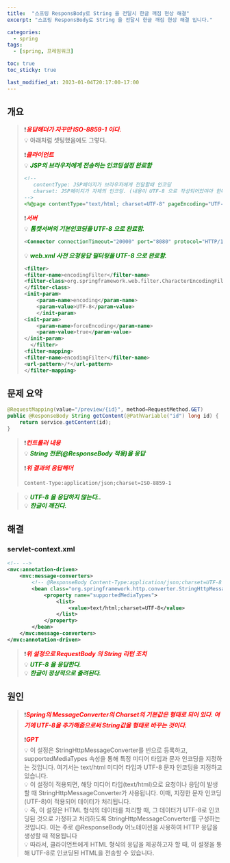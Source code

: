 ```yaml
---
title:  "스프링 ResponsBody로 String 을 전달시 한글 깨짐 현상 해결"
excerpt: "스프링 ResponsBody로 String 을 전달시 한글 깨짐 현상 해결 입니다."

categories:
  - spring
tags:
  - [spring, 프레임워크]

toc: true
toc_sticky: true

last_modified_at: 2023-01-04T20:17:00-17:00
---
```


## 개요
> ❗<span style="color:red">***응답헤더가 자꾸만 ISO-8859-1 이다.***</span>  
> 💡 아래처럼 셋팅했음에도 그렇다.  
>  
> ❗<span style="color:red">***클라이언트***</span>   
> 💡 <span style="color:green"><b><I>JSP의 브라우저에게 전송하는 인코딩설정 완료함</I></b></span>  
> ```jsp
> <!-- 
>    contentType: JSP페이지가 브라우저에게 전달할때 인코딩
>    charset: JSP페이지가 자체의 인코딩. (내용이 UTF-8 으로 작성되어있야아 한다.)
> -->
> <%@page contentType="text/html; charset=UTF-8" pageEncoding="UTF-8" session="true" %>
> 
> ```   
>   
> ❗<span style="color:red">***서버***</span>  
> 💡 <span style="color:green"><b><I>톰캣서버의 기본인코딩을 UTF-8 으로 완료함.</I></b></span>   
> ```xml
> <Connector connectionTimeout="20000" port="8080" protocol="HTTP/1.1" redirectPort="8443" URIEncoding="utf-8"/>
> 
> ```  
>    
> 💡 <span style="color:green"><b><I>web.xml 사전 요청응답 필터링을 UTF-8 으로 완료함.</I></b></span>  
> ```xml
> <filter>
> <filter-name>encodingFilter</filter-name>
> <filter-class>org.springframework.web.filter.CharacterEncodingFilter
> </filter-class>
> <init-param>
>     <param-name>encoding</param-name>
>     <param-value>UTF-8</param-value>
>     </init-param>
> <init-param>
>     <param-name>forceEncoding</param-name>
>     <param-value>true</param-value>
> </init-param>
>	</filter>
> <filter-mapping>
> <filter-name>encodingFilter</filter-name>
> <url-pattern>/*</url-pattern>
> </filter-mapping>
> 
> ```  



## 문제 요약
```java
@RequestMapping(value="/preview/{id}", method=RequestMethod.GET)
public @ResponseBody String getContent(@PathVariable("id") long id) {
    return service.getContent(id);
}

```

> ❗<span style="color:red">***컨트롤러 내용***</span>  
> 💡 <span style="color:green"><b><I>String 전문(@ResponseBody 적용)을 응답</I></b></span>   
>    
> ❗<span style="color:red">***위 결과의 응답헤더***</span>  
> ```xml
> Content-Type:application/json;charset=ISO-8859-1
> 
> ```  

> 💡 <span style="color:green"><b><I>UTF-8 을 응답하지 않는다..</I></b></span>   
> 💡 <span style="color:green"><b><I>한글이 깨진다.</I></b></span>    


## 해결
### servlet-context.xml
```xml
<!-- -->
<mvc:annotation-driven>
    <mvc:message-converters>
        <!-- @ResponseBody Content-Type:application/json;charset=UTF-8  -->
        <bean class="org.springframework.http.converter.StringHttpMessageConverter">
            <property name="supportedMediaTypes">
                <list>
                    <value>text/html;charset=UTF-8</value>
                </list>
            </property>
        </bean>
    </mvc:message-converters>
</mvc:annotation-driven>

```  

> ❗<span style="color:red">***위 설정으로 RequestBody 의 String 리턴 조치***</span>  
> 💡 <span style="color:green"><b><I>UTF-8 을 응답한다.</I></b></span>   
> 💡 <span style="color:green"><b><I>한글이 정상적으로 출려된다.</I></b></span>    



## 원인
> ❗<span style="color:red">***Spring의 MessageConverter의 Charset의 기본값은 형태로 되어 있다. 여기에 UTF-8을 추가해줌으로써 String값을 형태로 바꾸는 것이다.***</span>  
>   
> ❗<span style="color:red">***GPT***</span>  
> 💡 이 설정은 StringHttpMessageConverter를 빈으로 등록하고, supportedMediaTypes 속성을 통해 특정 미디어 타입과 문자 인코딩을 지정하는 것입니다. 여기서는 text/html 미디어 타입과 UTF-8 문자 인코딩을 지정하고 있습니다.  
> 💡 이 설정이 적용되면, 해당 미디어 타입(text/html)으로 요청이나 응답이 발생할 때 StringHttpMessageConverter가 사용됩니다. 이때, 지정한 문자 인코딩(UTF-8)이 적용되어 데이터가 처리됩니다.  
> 💡 즉, 이 설정은 HTML 형식의 데이터를 처리할 때, 그 데이터가 UTF-8로 인코딩된 것으로 가정하고 처리하도록 StringHttpMessageConverter를 구성하는 것입니다. 이는 주로 @ResponseBody 어노테이션을 사용하여 HTTP 응답을 생성할 때 적용됩니다   
> 💡 따라서, 클라이언트에게 HTML 형식의 응답을 제공하고자 할 때, 이 설정을 통해 UTF-8로 인코딩된 HTML을 전송할 수 있습니다.  
